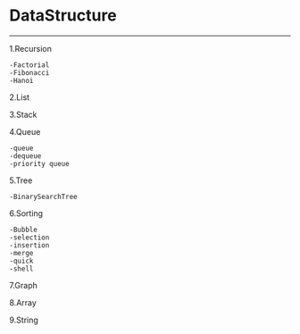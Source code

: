# DataStructure
------------------
1.Recursion

    -Factorial
    -Fibonacci
    -Hanoi

2.List

3.Stack

4.Queue

    -queue
    -dequeue
    -priority queue

5.Tree

    -BinarySearchTree

6.Sorting

    -Bubble
    -selection
    -insertion
    -merge
    -quick
    -shell

7.Graph

8.Array

9.String
